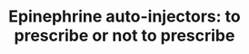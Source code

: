 ---
title: "Epinephrine auto-injectors: to prescribe or not to prescribe"
image: "images/writing/post-13.jpg"
link: "https://www.medicaldevice-network.com/comment/epinephrine-auto-injectors-prescribe-not-prescribe/"
categories: ['Analyst Insight', 'Allergy', 'Medical Device']
draft: false
---